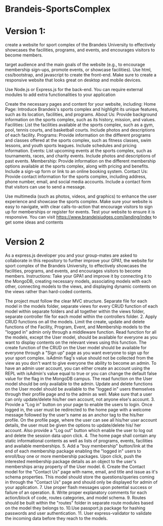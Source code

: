 # Brandeis-SportsComplex

# Version 1:

create a website for sport complex of the Brandeis University to effectively
showcases the facilities, programs, and events, and encourages visitors to become members.

target audience and the main goals of the website (e.g., to encourage membership sign-ups,
promote events, or showcase facilities). Use html, css/bootstrap, and javascript to create the
front-end. Make sure to create a responsive website that looks great on desktop and mobile devices.

Use Node.js or Express.js for the back-end. You can require external
modules to add extra functionalities to your application

Create the necessary pages and content for your website, including:
Home Page: Introduce Brandeis's sports complex and highlight its unique features, such as
its location, facilities, and programs.
About Us: Provide background information on the sports complex, such as its history,
mission, and values.
Facilities: List the facilities available at the sports complex, such as a gym, pool, tennis courts,
and basketball courts. Include photos and descriptions of each facility.
Programs: Provide information on the different programs and classes offered at the sports
complex, such as fitness classes, swim lessons, and youth sports leagues. Include schedules
and pricing information.
Events: List upcoming events at the sports complex, such as tournaments, races, and charity
events. Include photos and descriptions of past events.
Membership: Provide information on the different membership options available at the
sports complex, along with pricing and benefits. Include a sign-up form or link to an online
booking system.
Contact Us: Provide contact information for the sports complex, including address, phone
number, email, and social media accounts. Include a contact form that visitors can use to
send a message.

Use multimedia (such as photos, videos, and graphics) to enhance the user experience and
showcase the sports complex.
Make sure your website is easy to navigate, with clear calls-to-action that encourage visitors
to sign up for memberships or register for events. Test your website to ensure it is responsive.
You can visit https://www.brandeisjudges.com/landing/index to get some ideas and contents

# Version 2

As a express.js developer you and your group-mates are asked to collaborate in this
repository to further improve your GPA1, the website for sport complex of the Brandeis
University, to effectively showcases the facilities, programs, and events, and encourages
visitors to become members.
Instructions:
Take your GPA1 and improve it by connecting it to the MongoDB, creating necessary
models, associating models with each other, connecting models to the views, and displaying
dynamic contents on the views rather than hard-coded contents.

The project must follow the clear MVC structure. Separate file for each model in the
models folder, separate views for every CRUD function of each model within separate
folders and all together within the views folder, separate controller file for each model
within the controllers folder. 2. Apply CRUD functions on all the models. Limit the create, update and delete functions
of the Facility, Program, Event, and Membership models to the "logged in" admin only
through a middleware function. Read function for all the models, except the User
model, should be available for everyone as you want to display contents on the relevant
views using this function. The create function of the CRUD on the User model should
be available for everyone through a "Sign up" page as you want everyone to sign up for
your sport complex. isAdmin flag's value should not be collected from the view as you
don't want to give everyone the ability to become an admin. To have an admin user
account, you can either create an account using the REPL with isAdmin's value equal to
true or you can change the default false value for the flag in the MongoDB campus. The
read function on the User model should be only available to the admin. Update and
delete functions on the User model should be available to the "logged in" users
themselves through their profile page and to the admin as well. Make sure that a user
can only update/delete his/her own account, not anyone else's account. 3. Provide a "Log in" button on your page to enable the users to login. Once logged in, the
user must be redirected to the home page with a welcome message followed by the user's
name as an anchor tag to the his/her profile. On the profile page, where the user can see
all his/her user account details, the user must be given the options to update/delete his/
her account. Also provide a "Log out" button which enable the user to log out and delete
the session data upon click. 4. The home page shall contain any static informational contents as well as lists of
programs, events, facilities and available memberships. 5. Add a "buy membership" button/link at the end of each membership package enabling
the "logged in" users to enroll/buy one or more membership packages. Upon click, push
the interested membership package details as an object to the user's memberships array
property of the User model. 6. Create the Contact model for the "Contact Us" page with name, email, and title and
issue as it's schema properties. This model should store the questions/queries coming in
through the "Contact Us" page and should only be displayed for admin of your
application. 7. Use proper flash messages upon potential success or failure of an operation. 8. Write proper explanatory comments for each action/block of code, routes categories,
and model schema. 9. Routes should be built within the "routes" folder in separate route modules based on the
model they belongs to.
10.Use passport.js package for hashing passwords and user authentication. 11. User express-validator to validate the incoming data before they reach to the models.
